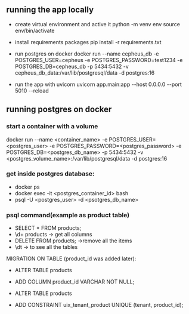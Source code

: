 ## running the app locally
- create virtual environment and active it
python -m venv env
source env/bin/activate

- install requirements packages
pip install -r requirements.txt


- run postgres on docker
docker run --name cepheus_db -e POSTGRES_USER=cepheus -e POSTGRES_PASSWORD=test1234 -e POSTGRES_DB=cepheus_db -p 5434:5432 -v cepheus_db_data:/var/lib/postgresql/data -d postgres:16

- run the app with uvicorn
uvicorn app.main:app --host 0.0.0.0 --port 5010 --reload


## running postgres on docker

### start a container with a volume
docker run --name <container_name> -e POSTGRES_USER=<postgres_user> -e POSTGRES_PASSWORD=<postgres_password> -e POSTGRES_DB=<postgres_db_name> -p 5434:5432 -v <postgres_volume_name>:/var/lib/postgresql/data -d postgres:16

### get inside postgres database:
- docker ps
- docker exec -it <postgres_container_id> bash
- psql -U <postgres_user> -d <psotgres_db_name>

### psql command(example as product table)
- SELECT * FROM products;
- \d+ products -> get all columns
- DELETE FROM products; ->remove all the items
- \dt -> to see all the tables

MIGRATION ON TABLE (product_id was added later):
- ALTER TABLE products
- ADD COLUMN product_id VARCHAR NOT NULL;

- ALTER TABLE products
- ADD CONSTRAINT uix_tenant_product UNIQUE (tenant, product_id);
